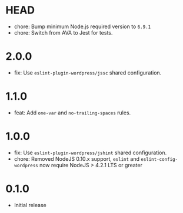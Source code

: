 # HEAD

* chore: Bump minimum Node.js required version to `6.9.1`
* chore: Switch from AVA to Jest for tests.

# 2.0.0

* fix: Use `eslint-plugin-wordpress/jssc` shared configuration.

# 1.1.0

* feat: Add `one-var` and `no-trailing-spaces` rules.

# 1.0.0

* fix: Use `eslint-plugin-wordpress/jshint` shared configuration.
* chore: Removed NodeJS 0.10.x support, `eslint` and `eslint-config-wordpress` now require NodeJS > 4.2.1 LTS or greater

# 0.1.0

* Initial release
